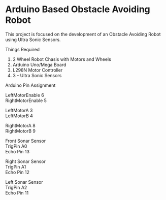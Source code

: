 # Arduino Based Obstacle Avoiding Robot

This project is focused on the development of an Obstacle Avoiding Robot using Ultra Sonic Sensors.

Things Required

  1. 2 Wheel Robot Chasis with Motors and Wheels
  2. Arduino Uno/Mega Board
  3. L298N Motor Controller
  4. 3 - Ultra Sonic Sensors
  
Arduino Pin Assignment<br />

  LeftMotorEnable 6
  <br />RightMotorEnable 5

  LeftMotorA 3
  <br />LeftMotorB 4

  RightMotorA 8
  <br />RightMotorB 9
  
  Front Sonar Sensor
  <br />TrigPin A0
  <br />Echo Pin 13
  
  Right Sonar Sensor
  <br />TrigPin A1
  <br />Echo Pin 12
  
  Left Sonar Sensor
  <br />TrigPin A2
  <br />Echo Pin 11
  

